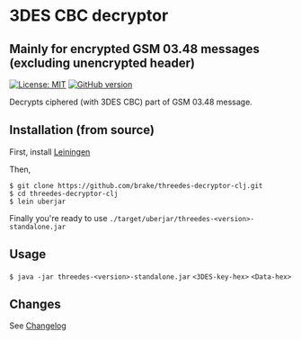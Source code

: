# 3DES CBC decryptor 
## Mainly for encrypted GSM 03.48 messages (excluding unencrypted header)

[![License: MIT](https://img.shields.io/badge/license-MIT-blue.svg?style=flat)](https://opensource.org/licenses/MIT) [![GitHub version](https://badge.fury.io/gh/brake%2Fthreedes-decryptor-clj.svg)](https://badge.fury.io/gh/brake%2Fthreedes-decryptor-clj)

Decrypts ciphered (with 3DES CBC) part of GSM 03.48 message.

## Installation (from source)

First, install [Leiningen](https://leiningen.org/#install)

Then,
```
$ git clone https://github.com/brake/threedes-decryptor-clj.git
$ cd threedes-decryptor-clj
$ lein uberjar
```
Finally you're ready to use `./target/uberjar/threedes-<version>-standalone.jar`

## Usage

`$ java -jar threedes-<version>-standalone.jar` `<3DES-key-hex>` `<Data-hex>`

## Changes

See [Changelog](https://github.com/brake/threedes-decryptor-clj/blob/master/CHANGELOG.md)
